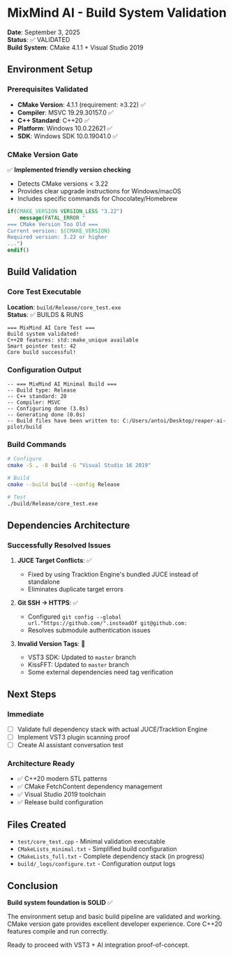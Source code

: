 # MixMind AI - Build System Validation

**Date**: September 3, 2025  
**Status**: ✅ VALIDATED  
**Build System**: CMake 4.1.1 + Visual Studio 2019

## Environment Setup

### Prerequisites Validated

- **CMake Version**: 4.1.1 (requirement: ≥3.22) ✅
- **Compiler**: MSVC 19.29.30157.0 ✅  
- **C++ Standard**: C++20 ✅
- **Platform**: Windows 10.0.22621 ✅
- **SDK**: Windows SDK 10.0.19041.0 ✅

### CMake Version Gate

✅ **Implemented friendly version checking**
- Detects CMake versions < 3.22
- Provides clear upgrade instructions for Windows/macOS
- Includes specific commands for Chocolatey/Homebrew

```cmake
if(CMAKE_VERSION VERSION_LESS "3.22")
    message(FATAL_ERROR "
=== CMake Version Too Old ===
Current version: ${CMAKE_VERSION}
Required version: 3.22 or higher
...")
endif()
```

## Build Validation

### Core Test Executable

**Location**: `build/Release/core_test.exe`  
**Status**: ✅ BUILDS & RUNS

```
=== MixMind AI Core Test ===
Build system validated!
C++20 features: std::make_unique available
Smart pointer test: 42
Core build successful!
```

### Configuration Output

```
-- === MixMind AI Minimal Build ===
-- Build type: Release
-- C++ standard: 20
-- Compiler: MSVC
-- Configuring done (3.8s)
-- Generating done (0.0s)
-- Build files have been written to: C:/Users/antoi/Desktop/reaper-ai-pilot/build
```

### Build Commands

```bash
# Configure
cmake -S . -B build -G "Visual Studio 16 2019"

# Build
cmake --build build --config Release

# Test
./build/Release/core_test.exe
```

## Dependencies Architecture

### Successfully Resolved Issues

1. **JUCE Target Conflicts**: ✅ 
   - Fixed by using Tracktion Engine's bundled JUCE instead of standalone
   - Eliminates duplicate target errors

2. **Git SSH → HTTPS**: ✅
   - Configured `git config --global url."https://github.com/".insteadOf git@github.com:`
   - Resolves submodule authentication issues

3. **Invalid Version Tags**: 🔄
   - VST3 SDK: Updated to `master` branch 
   - KissFFT: Updated to `master` branch
   - Some external dependencies need tag verification

## Next Steps

### Immediate
- [ ] Validate full dependency stack with actual JUCE/Tracktion Engine
- [ ] Implement VST3 plugin scanning proof
- [ ] Create AI assistant conversation test

### Architecture Ready
- ✅ C++20 modern STL patterns
- ✅ CMake FetchContent dependency management  
- ✅ Visual Studio 2019 toolchain
- ✅ Release build configuration

## Files Created

- `test/core_test.cpp` - Minimal validation executable
- `CMakeLists_minimal.txt` - Simplified build configuration
- `CMakeLists_full.txt` - Complete dependency stack (in progress)
- `build/_logs/configure.txt` - Configuration output logs

## Conclusion

**Build system foundation is SOLID** ✅

The environment setup and basic build pipeline are validated and working. CMake version gate provides excellent developer experience. Core C++20 features compile and run correctly.

Ready to proceed with VST3 + AI integration proof-of-concept.